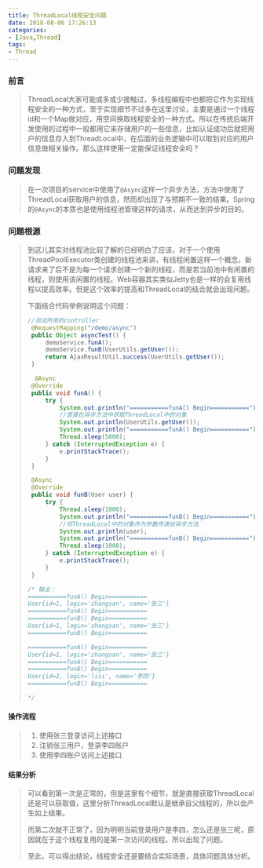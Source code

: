 ```yaml
---
title: ThreadLocal线程安全问题
date: 2018-08-06 17:26:13
categories:
- [Java,Thread]
tags:
- Thread
---
```




### 前言

> ThreadLocal大家可能或多或少接触过，多线程编程中也都把它作为实现线程安全的一种方式，至于实现细节不过多在这里讨论，主要是通过一个线程id和一个Map做对应，用空间换取线程安全的一种方式。所以在传统后端开发使用的过程中一般都用它来存储用户的一些信息，比如认证成功后就把用户的信息存入到ThreadLocal中，在后面的业务逻辑中可以取到对应的用户信息做相关操作。那么这样使用一定能保证线程安全吗？

### 问题发现

> 在一次项目的service中使用了`@Async`这样一个异步方法，方法中使用了ThreadLocal获取用户的信息，然而却出现了与预期不一致的结果。Spring的`@Async`的本质也是使用线程池管理这样的请求，从而达到异步的目的。

### 问题根源

> 到这儿其实对线程池比较了解的已经明白了应该，对于一个使用ThreadPoolExecutor类创建的线程池来讲，有线程闲置这样一个概念，新请求来了后不是为每一个请求创建一个新的线程，而是若当前池中有闲置的线程，则使用该闲置的线程。Web容器其实类似Jetty也是一样的会复用线程以提高效率。但是这个效率的提高和ThreadLocal的结合就会出现问题。
>
> 下面结合代码举例说明这个问题：
>
> ```java
> //测试所用的controller
>  @RequestMapping("/demo/async")
>  public Object asyncTest() {
>      demoService.funA();
>      demoService.funB(UserUtils.getUser());
>      return AjaxResultUtil.success(UserUtils.getUser());
>  }
> 
> 	@Async
>  @Override
>  public void funA() {
>      try {
>          System.out.println("===========funA() Begin===========");
>          //直接在异步方法中获取ThreadLocal中的对象
>          System.out.println(UserUtils.getUser());
>          System.out.println("===========funA() Begin===========");
>          Thread.sleep(5000);
>      } catch (InterruptedException e) {
>          e.printStackTrace();
>      }
>  }
> 
>  @Async
>  @Override
>  public void funB(User user) {
>      try {
>          Thread.sleep(1000);
>          System.out.println("===========funB() Begin===========");
>          //将ThreadLocal中的对象作为参数传递给异步方法
>          System.out.println(user);
>          System.out.println("===========funB() Begin===========");
>          Thread.sleep(1000);
>      } catch (InterruptedException e) {
>          e.printStackTrace();
>      }
>  }
> 
> /* 输出：
> ===========funA() Begin===========
> User{id=1, login='zhangsan', name='张三'}
> ===========funA() Begin===========
> ===========funB() Begin===========
> User{id=1, login='zhangsan', name='张三'}
> ===========funB() Begin===========
> 
> ===========funA() Begin===========
> User{id=1, login='zhangsan', name='张三'}
> ===========funA() Begin===========
> ===========funB() Begin===========
> User{id=2, login='lisi', name='李四'}
> ===========funB() Begin===========
> 
> */
> ```
>
> 

#### 操作流程

> 1. 使用张三登录访问上述接口
> 2. 注销张三用户，登录李四账户
> 3. 使用李四账户访问上述接口

#### 结果分析

> 可以看到第一次是正常的，但是这里有个细节，就是直接获取ThreadLocal还是可以获取值，这里分析ThreadLocal默认是继承自父线程的，所以会产生如上结果。
>
> 而第二次就不正常了，因为明明当前登录用户是李四，怎么还是张三呢，原因就在于这个线程复用的是第一次访问的线程。所以出现了问题。
>
> 至此，可以得出结论，线程安全还是要结合实际场景，具体问题具体分析。

